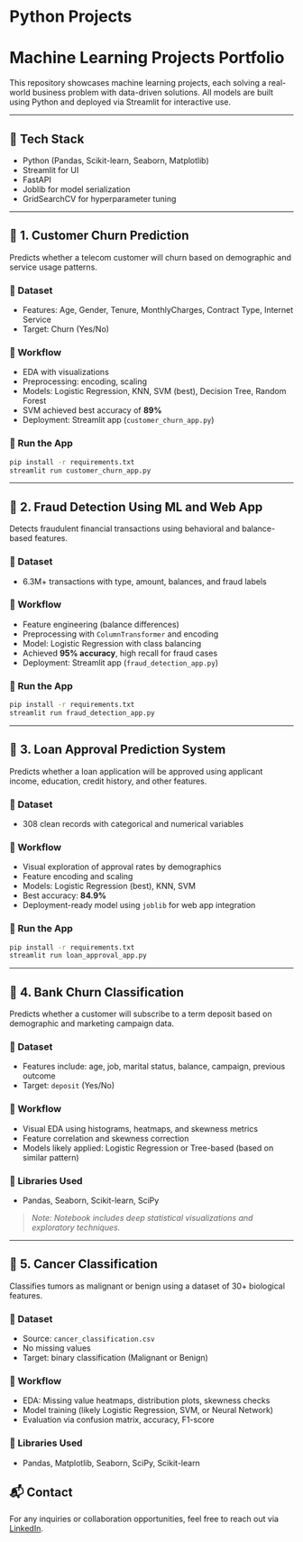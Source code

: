 # Python Projects
# Machine Learning Projects Portfolio

This repository showcases machine learning projects, each solving a real-world business problem with data-driven solutions. All models are built using Python and deployed via Streamlit for interactive use.

---

## 🚀 Tech Stack
- Python (Pandas, Scikit-learn, Seaborn, Matplotlib)
- Streamlit for UI
- FastAPI
- Joblib for model serialization
- GridSearchCV for hyperparameter tuning
  
---
## 📁 1. Customer Churn Prediction

Predicts whether a telecom customer will churn based on demographic and service usage patterns.

### 🔹 Dataset
- Features: Age, Gender, Tenure, MonthlyCharges, Contract Type, Internet Service
- Target: Churn (Yes/No)

### 🔹 Workflow
- EDA with visualizations
- Preprocessing: encoding, scaling
- Models: Logistic Regression, KNN, SVM (best), Decision Tree, Random Forest
- SVM achieved best accuracy of **89%**
- Deployment: Streamlit app (`customer_churn_app.py`)

### 🔹 Run the App
```bash
pip install -r requirements.txt
streamlit run customer_churn_app.py
```

---

## 📁 2. Fraud Detection Using ML and Web App

Detects fraudulent financial transactions using behavioral and balance-based features.

### 🔹 Dataset
- 6.3M+ transactions with type, amount, balances, and fraud labels

### 🔹 Workflow
- Feature engineering (balance differences)
- Preprocessing with `ColumnTransformer` and encoding
- Model: Logistic Regression with class balancing
- Achieved **95% accuracy**, high recall for fraud cases
- Deployment: Streamlit app (`fraud_detection_app.py`)

### 🔹 Run the App
```bash
pip install -r requirements.txt
streamlit run fraud_detection_app.py
```

---

## 📁 3. Loan Approval Prediction System

Predicts whether a loan application will be approved using applicant income, education, credit history, and other features.

### 🔹 Dataset
- 308 clean records with categorical and numerical variables

### 🔹 Workflow
- Visual exploration of approval rates by demographics
- Feature encoding and scaling
- Models: Logistic Regression (best), KNN, SVM
- Best accuracy: **84.9%**
- Deployment-ready model using `joblib` for web app integration

### 🔹 Run the App
```bash
pip install -r requirements.txt
streamlit run loan_approval_app.py
```


---

## 📁 4. Bank Churn Classification

Predicts whether a customer will subscribe to a term deposit based on demographic and marketing campaign data.

### 🔹 Dataset
- Features include: age, job, marital status, balance, campaign, previous outcome
- Target: `deposit` (Yes/No)

### 🔹 Workflow
- Visual EDA using histograms, heatmaps, and skewness metrics
- Feature correlation and skewness correction
- Models likely applied: Logistic Regression or Tree-based (based on similar pattern)

### 🔹 Libraries Used
- Pandas, Seaborn, Scikit-learn, SciPy

> _Note: Notebook includes deep statistical visualizations and exploratory techniques._

---

## 📁 5. Cancer Classification

Classifies tumors as malignant or benign using a dataset of 30+ biological features.

### 🔹 Dataset
- Source: `cancer_classification.csv`
- No missing values
- Target: binary classification (Malignant or Benign)

### 🔹 Workflow
- EDA: Missing value heatmaps, distribution plots, skewness checks
- Model training (likely Logistic Regression, SVM, or Neural Network)
- Evaluation via confusion matrix, accuracy, F1-score

### 🔹 Libraries Used
- Pandas, Matplotlib, Seaborn, SciPy, Scikit-learn

## 📬 Contact
For any inquiries or collaboration opportunities, feel free to reach out via [LinkedIn](https://www.linkedin.com/in/kotechadhruv/).
